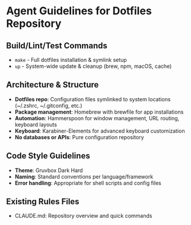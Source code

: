 # Agent Guidelines for Dotfiles Repository

## Build/Lint/Test Commands
- `make` - Full dotfiles installation & symlink setup
- `up` - System-wide update & cleanup (brew, npm, macOS, cache)

## Architecture & Structure
- **Dotfiles repo**: Configuration files symlinked to system locations (~/.zshrc, ~/.gitconfig, etc.)
- **Package management**: Homebrew with brewfile for app installations
- **Automation**: Hammerspoon for window management, URL routing, keyboard layouts
- **Keyboard**: Karabiner-Elements for advanced keyboard customization
- **No databases or APIs**: Pure configuration repository

## Code Style Guidelines
- **Theme**: Gruvbox Dark Hard
- **Naming**: Standard conventions per language/framework
- **Error handling**: Appropriate for shell scripts and config files

## Existing Rules Files
- CLAUDE.md: Repository overview and quick commands
